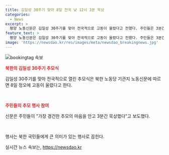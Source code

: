 ```yaml
---
title: 김일성 30주기 맞아 8일 전국 낮 12시 3분 묵상
categories:
  - News
excerpt: >
  평양 노동신문은 김일성 30주기를 맞아 전국적으로 고동이 울렸다고 전했다. 주민들은 3분간 경건한 추모의 마음으로 묵상했다.
feature_text: >
  평양 노동신문은 김일성 30주기를 맞아 전국적으로 고동이 울렸다고 전했다. 주민들은 3분간 경건한 추모의 마음으로 묵상했다.
image: 'https://newsdao.kr/res/images/meta/newsdao_breakingnews.jpg'
---
```


<p><img src="https://newsdao.kr/res/images/meta/newsdao_breakingnews.jpg" alt="bookingtag 속보" /></p>

<p><b><span style="color: #ee2323;">북한의 김일성 30주기 추모식</span></b></p>

<p>김일성 30주기를 맞아 전국적으로 열린 추모식은 북한 노동당 기관지 노동신문에 따르면 8일 정오에 고동이 울렸다고 한다.</p>

<p data-ke-size="size16">&nbsp;</p>

<p><b><span style="color: #ee2323;">주민들의 추모 행사 참여</span></b></p>

<p>신문은 주민들이 "가장 경건한 추모의 마음을 안고 3분간 묵상했다"고 보도했다.</p>

<p data-ke-size="size16">&nbsp;</p>

<p>행사는 북한 국민들에게 큰 의미가 있는 행사로 꼽힌다.</p>
실시간 뉴스 속보는, <a href="https://newsdao.kr" rel="dofollow">https://newsdao.kr</a>


